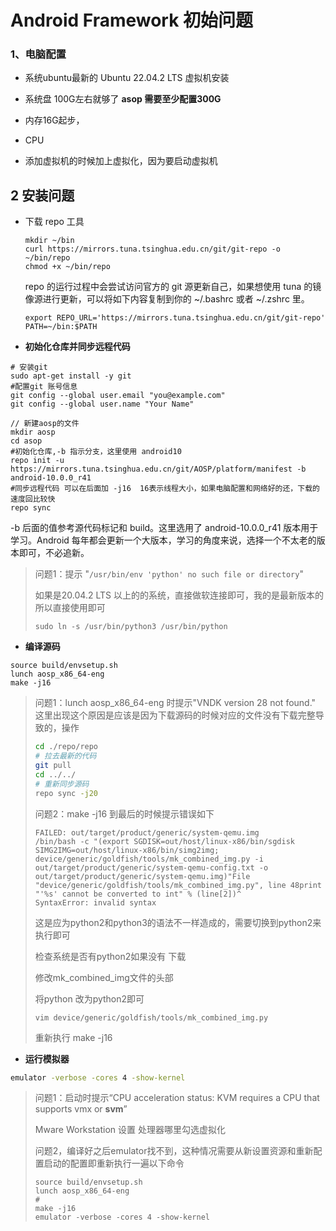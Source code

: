 # Android Framework  初始问题

### 1、电脑配置

- 系统ubuntu最新的 Ubuntu 22.04.2 LTS 虚拟机安装

- 系统盘 100G左右就够了 **asop 需要至少配置300G**
- 内存16G起步，
- CPU
- 添加虚拟机的时候加上虚拟化，因为要启动虚拟机

## 2 安装问题

- 下载 repo 工具

  ```shell
  mkdir ~/bin
  curl https://mirrors.tuna.tsinghua.edu.cn/git/git-repo -o ~/bin/repo
  chmod +x ~/bin/repo
  ```

  repo 的运行过程中会尝试访问官方的 git 源更新自己，如果想使用 tuna 的镜像源进行更新，可以将如下内容复制到你的 ~/.bashrc 或者 ~/.zshrc 里。

  ```shell
  export REPO_URL='https://mirrors.tuna.tsinghua.edu.cn/git/git-repo'
  PATH=~/bin:$PATH
  ```

- **初始化仓库并同步远程代码**

```shell
# 安装git 
sudo apt-get install -y git
#配置git 账号信息
git config --global user.email "you@example.com"
git config --global user.name "Your Name"

// 新建aosp的文件
mkdir aosp 
cd asop
#初始化仓库,-b 指示分支，这里使用 android10
repo init -u https://mirrors.tuna.tsinghua.edu.cn/git/AOSP/platform/manifest -b android-10.0.0_r41
#同步远程代码 可以在后面加 -j16  16表示线程大小，如果电脑配置和网络好的还，下载的速度回比较快
repo sync
```

-b 后面的值参考源代码标记和 build。这里选用了 android-10.0.0_r41 版本用于学习。Android 每年都会更新一个大版本，学习的角度来说，选择一个不太老的版本即可，不必追新。

> 问题1：提示  "`/usr/bin/env 'python' no such file or directory`" 
>
> 如果是20.04.2 LTS 以上的的系统，直接做软连接即可，我的是最新版本的所以直接使用即可
>
> ```
> sudo ln -s /usr/bin/python3 /usr/bin/python
> ```

- **编译源码**

```shell
source build/envsetup.sh
lunch aosp_x86_64-eng
make -j16
```

> 问题1：lunch aosp_x86_64-eng 时提示"VNDK version 28 not found."   这里出现这个原因是应该是因为下载源码的时候对应的文件没有下载完整导致的，操作
>
> ```bash
> cd ./repo/repo
> # 拉去最新的代码
> git pull 
> cd ../../
> # 重新同步源码
> repo sync -j20
> ```
>
> 问题2：make -j16 到最后的时候提示错误如下
>
> ```shell
> FAILED: out/target/product/generic/system-qemu.img
> /bin/bash -c "(export SGDISK=out/host/linux-x86/bin/sgdisk SIMG2IMG=out/host/linux-x86/bin/simg2img;      device/generic/goldfish/tools/mk_combined_img.py -i out/target/product/generic/system-qemu-config.txt -o out/target/product/generic/system-qemu.img)"File "device/generic/goldfish/tools/mk_combined_img.py", line 48print "'%s' cannot be converted to int" % (line[2])^
> SyntaxError: invalid syntax
> ```
>
> 这是应为python2和python3的语法不一样造成的，需要切换到python2来执行即可
>
> 检查系统是否有python2如果没有 下载
>
> 修改mk_combined_img文件的头部
>
> 将python 改为python2即可
>
> ```shell
> vim device/generic/goldfish/tools/mk_combined_img.py
> ```
>
> 重新执行 make -j16



- **运行模拟器**

````bash
emulator -verbose -cores 4 -show-kernel
````

> 问题1：启动时提示“CPU acceleration status: KVM requires a CPU that supports vmx or **svm**”
>
> Mware Workstation 设置 处理器哪里勾选虚拟化
>
> 问题2，编译好之后emulator找不到，这种情况需要从新设置资源和重新配置启动的配置即重新执行一遍以下命令
>
> ```shell
> source build/envsetup.sh
> lunch aosp_x86_64-eng
> # 
> make -j16
> emulator -verbose -cores 4 -show-kernel
> ```

